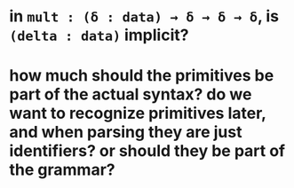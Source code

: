 # in `mult : (δ : data) → δ → δ → δ`, is `(delta : data)` implicit?

# how much should the primitives be part of the actual syntax? do we want to recognize primitives later, and when parsing they are just identifiers? or should they be part of the grammar?
